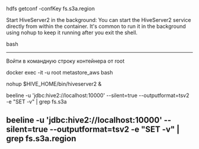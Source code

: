 
hdfs getconf -confKey fs.s3a.region

Start HiveServer2 in the background: You can start the HiveServer2 service directly from within the container. It's common to run it in the background using nohup to keep it running after you exit the shell.

bash

---------------------------------------
Войти в командную строку контейнера от root

docker exec -it -u root metastore_aws bash

nohup $HIVE_HOME/bin/hiveserver2 &


beeline -u 'jdbc:hive2://localhost:10000' --silent=true --outputformat=tsv2 -e "SET -v" | grep fs.s3a

beeline -u 'jdbc:hive2://localhost:10000' --silent=true --outputformat=tsv2 -e "SET -v" | grep fs.s3a.region
----------------------------------------------
